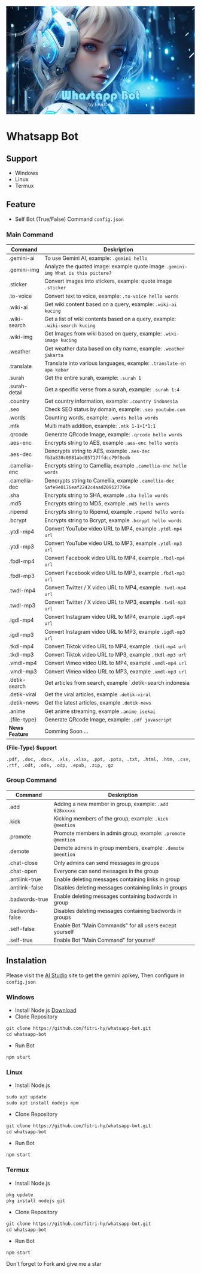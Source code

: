 <img src="./upload/ss.jpg">

# Whatsapp Bot

## Support

- Windows
- Linux
- Termux

## Feature
- Self Bot (True/False) Command `config.json`

### Main Command

| Command      			|  Deskription      |
|-----------------------|-------------------|
|.gemini-ai				|To use Gemini AI, example: `.gemini hello`|
|.gemini-img			|Analyze the quoted image: example quote image `.gemini-img What is this picture?`|
|.sticker       		|Convert images into stickers, example: quote image `.sticker`|
|.to-voice				|Convert text to voice, example: `.to-voice hello words`|
|.wiki-ai				|Get wiki content based on a query, example: `.wiki-ai kucing`|
|.wiki-search			|Get a list of wiki contents based on a query, example: `.wiki-search kucing`|
|.wiki-img				|Get Images from wiki based on query, example: `.wiki-image kucing`|
|.weather				|Get weather data based on city name, example: `.weather jakarta`|
|.translate				|Translate into various languages, example: `.translate-en apa kabar`|
|.surah					|Get the entire surah, example: `.surah 1`|
|.surah-detail			|Get a specific verse from a surah, example: `.surah 1:4`|
|.country				|Get country information, example: `.country indonesia`|
|.seo					|Check SEO status by domain, example: `.seo youtube.com`|
|.words					|Counting words, example: `.words hello words`|
|.mtk					|Multi math addition, example: `.mtk 1-1+1*1:1`|
|.qrcode				|Generate QRcode Image, example: `.qrcode hello words`|
|.aes-enc   			|Encrypts string to AES, example `.aes-enc hello words`|
|.aes-dec   			|Dencrypts string to AES, example `.aes-dec fb3a838c0081abd85717ffdcc79f8edb`|
|.camellia-enc   		|Encrypts string to Camellia, example `.camellia-enc hello words`|
|.camellia-dec   		|Dencrypts string to Camellia, example `.camellia-dec 5afe9e0176eaf2242c4aad209127796e`|
|.sha   				|Encrypts string to SHA, example `.sha hello words`|
|.md5   				|Encrypts string to MD5, example `.md5 hello words`|
|.ripemd   				|Encrypts string to Ripemd, example `.ripemd hello words`|
|.bcrypt   				|Encrypts string to Bcrypt, example `.bcrypt hello words`|
|.ytdl-mp4   			|Convert YouTube video URL to MP4, example `.ytdl-mp4 url`|
|.ytdl-mp3   			|Convert YouTube video URL to MP3, example `.ytdl-mp3 url`|
|.fbdl-mp4   			|Convert Facebook video URL to MP4, example `.fbdl-mp4 url`|
|.fbdl-mp3   			|Convert Facebook video URL to MP3, example `.fbdl-mp3 url`|
|.twdl-mp4   			|Convert Twitter / X video URL to MP4, example `.twdl-mp4 url`|
|.twdl-mp3   			|Convert Twitter / X video URL to MP3, example `.twdl-mp3 url`|
|.igdl-mp4   			|Convert Instagram video URL to MP4, example `.igdl-mp4 url`|
|.igdl-mp3   			|Convert Instagram video URL to MP3, example `.igdl-mp3 url`|
|.tkdl-mp4   			|Convert Tiktok video URL to MP4, example `.tkdl-mp4 url`|
|.tkdl-mp3   			|Convert Tiktok video URL to MP3, example `.tkdl-mp3 url`|
|.vmdl-mp4   			|Convert Vimeo video URL to MP4, example `.vmdl-mp4 url`|
|.vmdl-mp3   			|Convert Vimeo video URL to MP3, example `.vmdl-mp3 url`|
|.detik-search			|Get articles from search, example `.detik-search indonesia|
|.detik-viral			|Get the viral articles, example `.detik-viral`|
|.detik-news   			|Get the latest articles, example `.detik-news`|
|.anime   				|Get anime streaming, example `.anime isekai`|
|.{file-type}			|Generate QRcode Image, example: `.pdf javascript`|
|**News Feature**   	|Comming Soon ...|

**{File-Type} Support**
```
.pdf, .doc, .docx, .xls, .xlsx, .ppt, .pptx, .txt, .html, .htm, .csv, .rtf, .odt, .ods, .odp, .epub, .zip, .gz
```
### Group Command

| Command           |  Deskription      |
|-------------------|-------------------|
|.add               |Adding a new member in group, example: `.add 628xxxxx`|
|.kick              |Kicking members of the group, example: `.kick @mention`|
|.promote           |Promote members in admin group, example: `.promote @mention`|
|.demote            |Demote admins in group members, example: `.demote @mention`|
|.chat-close        |Only admins can send messages in groups|
|.chat-open         |Everyone can send messages in the group|
|.antilink-true     |Enable deleting messages containing links in group|
|.antilink-false    |Disables deleting messages containing links in groups|
|.badwords-true     |Enable deleting messages containing badwords in group|
|.badwords-false    |Disables deleting messages containing badwords in groups|
|.self-false    	|Enable Bot "Main Commands" for all users except yourself|
|.self-true		    |Enable Bot "Main Command" for yourself|

## Instalation

Please visit the [AI Studio](https://aistudio.google.com) site to get the gemini apikey, Then configure in `config.json`

### Windows

- Install Node.js [Download](https://nodejs.org/id)
- Clone Repository
```
git clone https://github.com/fitri-hy/whatsapp-bot.git
cd whatsapp-bot
```
- Run Bot
```
npm start
```

### Linux

- Install Node.js
```
sudo apt update
sudo apt install nodejs npm
```
- Clone Repository
```
git clone https://github.com/fitri-hy/whatsapp-bot.git
cd whatsapp-bot
```
- Run Bot
```
npm start
```

### Termux

- Install Node.js
```
pkg update
pkg install nodejs git
```
- Clone Repository
```
git clone https://github.com/fitri-hy/whatsapp-bot.git
cd whatsapp-bot
```
- Run Bot
```
npm start
```

Don't forget to Fork and give me a star
